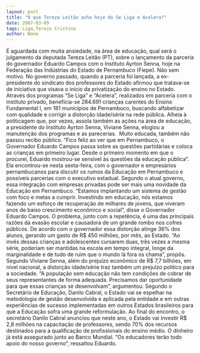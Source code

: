 ```yaml
---
layout: post
title: "O que Tereza Leitão acha hoje do Se Liga e Acelera?"
date: 2007-03-09
tags: Liga,Tereza Cristina
author: None
---
```

É aguardada com muita ansiedade, na área de educação, qual será o julgamento da deputada Tereza Leitão (PT), sobre o lançamento da parceria do governador Eduardo Campos com o Instituto Ayrton Senna, hoje na Federação das Indústrias do Estado de Pernambuco (Fiepe).
Não sem motivo. No governo passado, quando a parceria foi lançada, a ex-presidente do sindicato dos professores do Estado afirmou que tratava-se de iniciativa que visava o início da privatização do ensino no Estado.
Através dos programas “Se Liga” e “Acelera”, realizados em parceria com o instituto privado, beneficia-se 284.691 crianças carentes do Ensino Fundamental I, em 181 municípios de Pernambuco, buscando alfabetizar com qualidade e corrigir a distorção idade/série na rede pública. 
Alheia à politicagem que, por vezes, assola também as ações na área de educação, a presidente do Instituto Ayrton Senna, Viviane Senna, elogiou a manutenção dos programas e as parecerias.&nbsp; Muito educada, também não passou recibo público.
“Fico feliz ao ver que em Pernambuco, o Governador Eduardo Campos passa sobre as questões partidárias e coloca as crianças em primeiro lugar. Desde o primeiro momento em que o procurei, Eduardo mostrou-se sensível às questões da educação pública”. 
Ela encontrou-se nesta sexta-feira, com o governador e empresários pernambucanos para discutir os rumos da Educação em Pernambuco e possíveis parcerias com o executivo estadual. 
Segundo o atual governo, essa integração com empresas privadas pode ser mais uma novidade da Educação em Pernambuco. 
“Estamos implantando um sistema de gestão com foco e metas a cumprir. Investindo em educação, nós estamos fazendo um esforço de recuperação de milhares de jovens, que viveram anos de baixo crescimento econômico e social”, disse o Governador Eduardo Campos. 
O problema, junto com a repetência, é uma das principais razões da evasão escolar e causadora de um grande rombo nos cofres públicos. De acordo com o governador essa distorção atinge 36% dos alunos, gerando um gasto de R$ 450 milhões, por mês, ao Estado. 
“Ao invés dessas crianças e adolescentes cursarem duas, três vezes a mesma série, poderiam ser mantidas na escola em tempo integral, longe da marginalidade e de tudo de ruim que o mundo lá fora os chama”, propôs. 
Segundo Viviane Senna, além do prejuízo econômico de R$ 7,7 bilhões, em nível nacional, a distorção idade/série traz também um prejuízo político para a sociedade. 
“A população sem educação não tem condições de cobrar de seus representantes de forma adequada. Precisamos dar oportunidade para que essas crianças se desenvolvam”, argumentou.
Segundo o Secretário de Educação, Danilo Cabral, o Estado vai se espelhar na metodologia de gestão desenvolvida e aplicada pela entidade e em outras experiências de sucesso implementadas em outros Estados brasileiros para que a Educação sofra uma grande reformulação.
Ao final do encontro, o secretário Danilo Cabral anunciou que neste ano, o Estado vai investir R$ 2,8 milhões na capacitação de professores, sendo 70% dos recursos destinados para a qualificação de profissionais do ensino médio. O dinheiro já está assegurado junto ao Banco Mundial. 
“Os educadores terão todo apoio do nosso governo”, ressaltou Eduardo.  